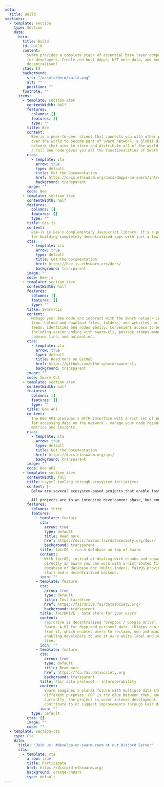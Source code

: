 ```yaml
---
meta:
  title: Build
sections:
  - template: section
    type: Section
    data:
      hero:
        title: Build
        id: build
        content:
          Swarm provides a complete stack of essential base layer components
          for developers. Create and host dApps, NFT meta-data, and media files - all
          decentralised!
        ctas: []
        background:
          src: "/assets/hero/build.png"
          alt: ""
          position: ""
        footnote: ""
      items:
        - template: section-item
          contentWidth: half
          features:
            columns: []
            features: []
            type: ""
          title: Bee
          content:
            Bee is a peer-to-peer client that connects you with other peers all
            over the world to become part of Swarm network, a global distributed p2p storage
            network that aims to store and distribute all of the world's data. Running
            a full Bee node gives you all the functionalities of Swarm.
          ctas:
            - template: cta
              arrow: true
              type: default
              title: Get the Documentation
              href: https://docs.ethswarm.org/docs/dapps-on-swarm/introduction
              background: transparent
          image: ""
          code: Bee
        - template: section-item
          contentWidth: half
          features:
            columns: []
            features: []
            type: ""
          title: Bee-js
          content:
            Bee-js is Bee’s complementary JavaScript library. It’s a powerful tool
            for building completely decentralised apps with just a few lines of code.
          ctas:
            - template: cta
              arrow: true
              type: default
              title: Get the Documentation
              href: https://bee-js.ethswarm.org/docs/
              background: transparent
          image: ""
          code: Bee-js
        - template: section-item
          contentWidth: half
          features:
            columns: []
            features: []
            type: ""
          title: Swarm-CLI
          content:
            Manage your Bee node and interact with the Swarm network in the command
            line. Upload and download files, folders, and websites, or manage different
            feeds, identities and nodes easily. Convenient access to advanced Swarm features,
            including easier coding with swarm-cli, postage stamps management from the
            command line, and automation.
          ctas:
            - template: cta
              arrow: true
              type: default
              title: Read more on Github
              href: https://github.com/ethersphere/swarm-cli
              background: transparent
          image: ""
          code: Swarm-CLI
        - template: section-item
          contentWidth: half
          features:
            columns: []
            features: []
            type: ""
          title: Bee API
          content:
            The Bee API provides a HTTP interface with a rich set of endpoints
            for accessing data on the network - manage your node resources and get operational
            metrics and insights.
          ctas:
            - template: cta
              arrow: true
              type: default
              title: Get the Documentation
              href: https://docs.ethswarm.org/api/
              background: transparent
          image: ""
          code: Bee API
        - template: section-item
          contentWidth: full
          title: Layer2 tooling through ecosystem initiatives
          content: |-
            Below are several ecosystem-based projects that enable faster development while promoting data interoperability and sovereignty. The Swarm Foundation is pleased to support the projects presented, but makes no guarantees about how they'll work.

            All projects are in an intensive development phase, but contributions are more than welcome. Additionally, contributions to the projects listed below can be supported through [**Swarm grants**](https://my.ethswarm.org/grants).
          features:
            columns: three
            features:
              - template: feature
                cta:
                  arrow: true
                  type: default
                  title: Read more
                  href: https://docs.fairos.fairdatasociety.org/docs/
                  background: transparent
                title: fairOS - run a database on top of Swarm
                content:
                  With fairOS, instead of dealing with chunks and separate files
                  directly on Swarm you can work with a distributed file system, key-value
                  database or database doc (multi-index). fairOS provides developers a head
                  start and a decentralised backend.
                icon: ""
              - template: feature
                cta:
                  arrow: true
                  type: default
                  title: Test fairdrive
                  href: https://fairdrive.fairdatasociety.org/
                  background: transparent
                title: fairDRIVE - data store for your users
                content:
                  Fairdrive is decentralised “Dropbox / Google drive”, running on
                  Swarm. A UI for dapp and personal data. (D)apps can save and read data
                  from it, which enables users to reclaim, own and manage their data while
                  enabling developers to use it as a white-label and save on development
                  time.
                icon: ""
              - template: feature
                cta:
                  arrow: true
                  type: default
                  title: Read more
                  href: https://fdp.fairdatasociety.org
                  background: transparent
                title: Fair data protocol - interoperability
                content:
                  Swarm imagines a plural future with multiple data stores serving
                  different purposes. FDP is the glue between them, enabling interoperability.
                  Currently, the project is under intense development. The community can
                  contribute to or suggest improvements through Fair data improvement proposals.
                icon: ""
            type: default
          ctas: []
          image: ""
          code: ""
  - template: section-cta
    type: Cta
    data:
      title: "Join us! #develop-on-swarm room at our Discord Server"
      ctas:
        - template: cta
          arrow: true
          title: Participate
          href: https://discord.ethswarm.org/
          background: orange-onDark
          type: default
---
```

